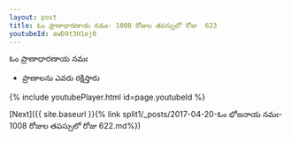 ```yaml
---
layout: post
title: ఓం ప్రాణాధారణాయ నమః- 1008 రోజుల తపస్సులో రోజు  623
youtubeId: awD9t3H1ej0
---
```

 
 
 ఓం ప్రాణాధారణాయ నమః  
 
 -  ప్రాణాలను ఎవరు రక్షిస్తారు 
 
  
 
  
 
 
 
 
 
 


{% include youtubePlayer.html id=page.youtubeId %}
 
[Next]({{ site.baseurl }}{% link  split1/_posts/2017-04-20-ఓం భోజనాయ నమః- 1008 రోజుల తపస్సులో రోజు  622.md%})
 
